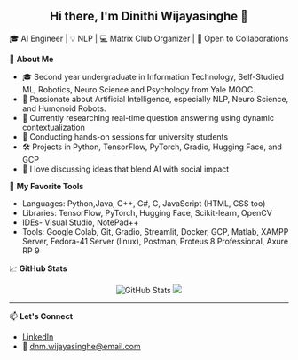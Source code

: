 <h2 align="center">Hi there, I'm Dinithi Wijayasinghe 👋</h2>

<p align="center">
  🎓 AI Engineer | 💡 NLP | 💻 Matrix Club Organizer | 🚀 Open to Collaborations
</p>

🌟 **About Me**  
- 🎓 Second year undergraduate in Information Technology, Self-Studied ML, Robotics, Neuro Science and Psychology from Yale MOOC.
- 🤖 Passionate about Artificial Intelligence, especially NLP, Neuro Science, and Humonoid Robots. 
- 🧪 Currently researching real-time question answering using dynamic contextualization  
- 🏫 Conducting hands-on sessions for university students  
- 🛠️ Projects in Python, TensorFlow, PyTorch, Gradio, Hugging Face, and GCP  
- 💬 I love discussing ideas that blend AI with social impact

🔨 **My Favorite Tools**
- Languages: Python,Java, C++, C#, C, JavaScript (HTML, CSS too)
- Libraries: TensorFlow, PyTorch, Hugging Face, Scikit-learn, OpenCV
- IDEs- Visual Studio, NotePad++
- Tools: Google Colab, Git, Gradio, Streamlit, Docker, GCP, Matlab, XAMPP Server, Fedora-41 Server (linux), Postman, Proteus 8 Professional, Axure RP 9

📈 **GitHub Stats**

<p align="center">
  <img src="https://github-readme-stats.vercel.app/api?username=nimsala1234&show_icons=true&theme=tokyonight" alt="GitHub Stats"/>
  <img src="https://github-readme-stats.vercel.app/api/top-langs/?username=nimsala1234&layout=compact&theme=tokyonight"/>
</p>

---

📫 **Let's Connect**
- [LinkedIn](https://www.linkedin.com/in/dinithi-wijayasinghe)
- 📧 dnm.wijayasinghe@email.com
